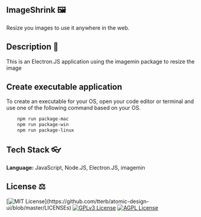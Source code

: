 ## ImageShrink 🖼

Resize you images to use it anywhere in the web.

## Description 📖

This is an Electron.JS application using the imagemin package to resize the image

## Create executable application

To create an executable for your OS, open your code editor or terminal and use one of the following command based on your OS.

```bash
    npm run package-mac
    npm run package-win
    npm run package-linux
```

## Tech Stack 👓

**Language:** JavaScript, Node.JS, Electron.JS, imagemin

## License ⚖

[![MIT License](https://img.shields.io/apm/l/atomic-design-ui.svg?)](https://github.com/tterb/atomic-design-ui/blob/master/LICENSEs)
[![GPLv3 License](https://img.shields.io/badge/License-GPL%20v3-yellow.svg)](https://opensource.org/licenses/)
[![AGPL License](https://img.shields.io/badge/license-AGPL-blue.svg)](http://www.gnu.org/licenses/agpl-3.0)
